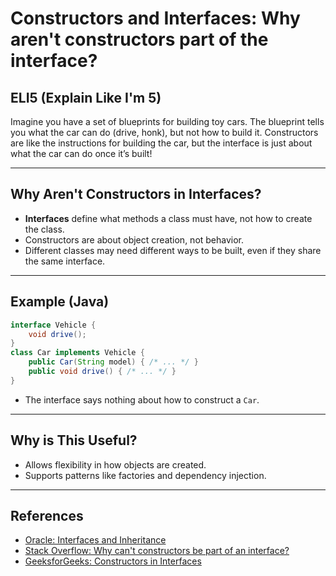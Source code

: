 # Constructors and Interfaces: Why aren't constructors part of the interface?

## ELI5 (Explain Like I'm 5)
Imagine you have a set of blueprints for building toy cars. The blueprint tells you what the car can do (drive, honk), but not how to build it. Constructors are like the instructions for building the car, but the interface is just about what the car can do once it’s built!

---

## Why Aren't Constructors in Interfaces?
- **Interfaces** define what methods a class must have, not how to create the class.
- Constructors are about object creation, not behavior.
- Different classes may need different ways to be built, even if they share the same interface.

---

## Example (Java)
```java
interface Vehicle {
    void drive();
}
class Car implements Vehicle {
    public Car(String model) { /* ... */ }
    public void drive() { /* ... */ }
}
```
- The interface says nothing about how to construct a `Car`.

---

## Why is This Useful?
- Allows flexibility in how objects are created.
- Supports patterns like factories and dependency injection.

---

## References
- [Oracle: Interfaces and Inheritance](https://docs.oracle.com/javase/tutorial/java/IandI/interfaceDef.html)
- [Stack Overflow: Why can't constructors be part of an interface?](https://stackoverflow.com/questions/1810332/why-cant-constructors-be-part-of-an-interface)
- [GeeksforGeeks: Constructors in Interfaces](https://www.geeksforgeeks.org/constructors-in-java-interfaces/) 